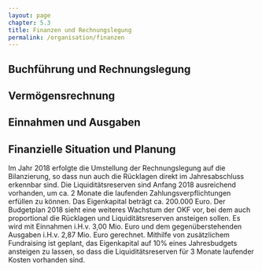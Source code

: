 ```yaml
---
layout: page
chapter: 5.3
title: Finanzen und Rechnungslegung
permalink: /organisation/finanzen
---
```



## Buchführung und Rechnungslegung 

## Vermögensrechnung

## Einnahmen und Ausgaben

## Finanzielle Situation und Planung 

Im Jahr 2018 erfolgte die Umstellung der Rechnungslegung auf die Bilanzierung, so dass nun auch die Rücklagen direkt im Jahresabschluss erkennbar sind. Die Liquiditätsreserven sind Anfang 2018 ausreichend vorhanden, um ca. 2 Monate die laufenden Zahlungsverpflichtungen erfüllen zu können. Das Eigenkapital beträgt ca. 200.000 Euro. Der Budgetplan 2018 sieht eine weiteres Wachstum der OKF vor, bei dem auch proportional die Rücklagen und Liquiditätsreserven ansteigen sollen. Es wird mit Einnahmen i.H.v. 3,00 Mio. Euro und dem gegenüberstehenden Ausgaben i.H.v. 2,87 Mio. Euro gerechnet. Mithilfe von zusätzlichem Fundraising ist geplant, das Eigenkapital auf 10% eines Jahresbudgets ansteigen zu lassen, so dass die Liquiditätsreserven für 3 Monate laufender Kosten vorhanden sind.
